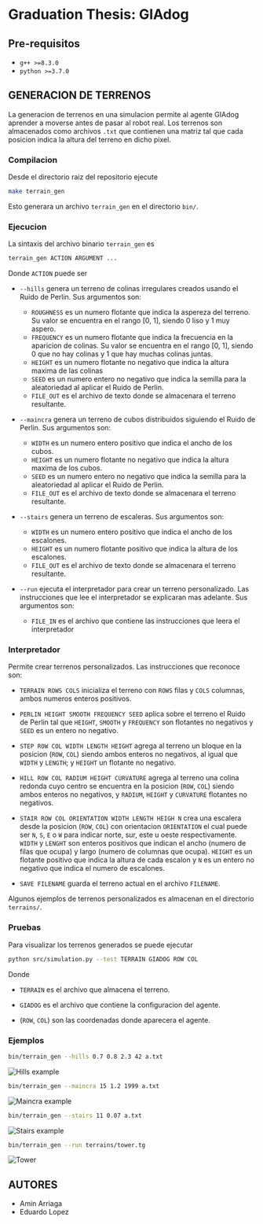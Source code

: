 # **Graduation Thesis: GIAdog**

## **Pre-requisitos**

 * `g++ >=8.3.0`
 * `python >=3.7.0`

## **GENERACION DE TERRENOS**

La generacion de terrenos en una simulacion permite al agente GIAdog aprender a moverse
antes de pasar al robot real. Los terrenos son almacenados como archivos `.txt` que 
contienen una matriz tal que cada posicion indica la altura del terreno en dicho pixel.

### **Compilacion**

Desde el directorio raiz del repositorio ejecute

```bash
make terrain_gen
```

Esto generara un archivo `terrain_gen` en el directorio `bin/`. 

### **Ejecucion**

La sintaxis del archivo binario `terrain_gen` es

```bash
terrain_gen ACTION ARGUMENT ...
```

Donde `ACTION` puede ser

 * `--hills` genera un terreno de colinas irregulares creados usando el Ruido de 
 Perlin. Sus argumentos son:

	* `ROUGHNESS` es un numero flotante que indica la aspereza del terreno. Su valor 
	se encuentra en el rango [0, 1], siendo 0 liso y 1 muy aspero.
	* `FREQUENCY` es un numero flotante que indica la frecuencia en la aparicion de 
	colinas. Su valor se encuentra en el rango [0, 1], siendo 0 que no hay colinas y 
	1 que hay muchas colinas juntas.
	* `HEIGHT` es un numero flotante no negativo que indica la altura maxima de las 
	colinas
	* `SEED` es un numero entero no negativo que indica la semilla para la 
	aleatoriedad al aplicar el Ruido de Perlin.
	* `FILE_OUT` es el archivo de texto donde se almacenara el terreno resultante.

 * `--maincra` genera un terreno de cubos distribuidos siguiendo el Ruido de Perlin. 
 Sus argumentos son:

	* `WIDTH` es un numero entero positivo que indica el ancho de los cubos.
	* `HEIGHT` es un numero flotante no negativo que indica la altura maxima de los
	cubos.
	* `SEED` es un numero entero no negativo que indica la semilla para la 
	aleatoriedad al aplicar el Ruido de Perlin.
	* `FILE_OUT` es el archivo de texto donde se almacenara el terreno resultante.

 * `--stairs` genera un terreno de escaleras. Sus argumentos son:

	* `WIDTH` es un numero entero positivo que indica el ancho de los escalones.
	* `HEIGHT` es un numero flotante positivo que indica la altura de los escalones.
	* `FILE_OUT` es el archivo de texto donde se almacenara el terreno resultante.

 * `--run` ejecuta el interpretador para crear un terreno personalizado. Las 
 instrucciones que lee el interpretador se explicaran mas adelante. Sus argumentos
 son:

	* `FILE_IN` es el archivo que contiene las instrucciones que leera el 
	interpretador

### **Interpretador**

Permite crear terrenos personalizados. Las instrucciones que reconoce son:

 * `TERRAIN ROWS COLS` inicializa el terreno con `ROWS` filas y `COLS` columnas,
 ambos numeros enteros positivos.

 * `PERLIN HEIGHT SMOOTH FREQUENCY SEED` aplica sobre el terreno el Ruido de Perlin
 tal que `HEIGHT`, `SMOOTH` y `FREQUENCY` son flotantes no negativos y `SEED` es un
 entero no negativo.

 * `STEP ROW COL WIDTH LENGTH HEIGHT` agrega al terreno un bloque en la posicion 
 (`ROW`, `COL`) siendo ambos enteros no negativos, al igual que `WIDTH` y `LENGTH`;
 y `HEIGHT` un flotante no negativo. 

 * `HILL ROW COL RADIUM HEIGHT CURVATURE` agrega al terreno una colina
 redonda cuyo centro se encuentra en la posicion (`ROW`, `COL`) siendo ambos enteros 
 no negativos, y `RADIUM`, `HEIGHT` y `CURVATURE` flotantes no negativos.

 * `STAIR ROW COL ORIENTATION WIDTH LENGTH HEIGH N` crea una escalera desde la 
 posicion (`ROW`, `COL`) con orientacion `ORIENTATION` el cual puede ser `N`, `S`, 
 `E` o `W` para indicar norte, sur, este u oeste respectivamente. `WIDTH` y `LENGHT`
 son enteros positivos que indican el ancho (numero de filas que ocupa) y largo 
 (numero de columnas que ocupa). `HEIGHT` es un flotante positivo que indica la 
 altura de cada escalon y `N` es un entero no negativo que indica el numero de 
 escalones.

 * `SAVE FILENAME` guarda el terreno actual en el archivo `FILENAME`.

Algunos ejemplos de terrenos personalizados es almacenan en el directorio 
`terrains/`.

### **Pruebas**

Para visualizar los terrenos generados se puede ejecutar

```bash
python src/simulation.py --test TERRAIN GIADOG ROW COL
```

Donde

 * `TERRAIN` es el archivo que almacena el terreno.

 * `GIADOG` es el archivo que contiene la configuracion del agente.

 * (`ROW`, `COL`) son las coordenadas donde aparecera el agente.

### **Ejemplos**

```bash
bin/terrain_gen --hills 0.7 0.8 2.3 42 a.txt
```

![Hills example](docs/terrain_examples/hills_example.png) 


```bash
bin/terrain_gen --maincra 15 1.2 1999 a.txt
```

![Maincra example](docs/terrain_examples/maincra_example.png)

```bash
bin/terrain_gen --stairs 11 0.07 a.txt
```

![Stairs example](docs/terrain_examples/stairs_example.png)

```bash
bin/terrain_gen --run terrains/tower.tg
```

![Tower](docs/terrain_examples/tower.png)

## **AUTORES**

 * Amin Arriaga
 * Eduardo Lopez